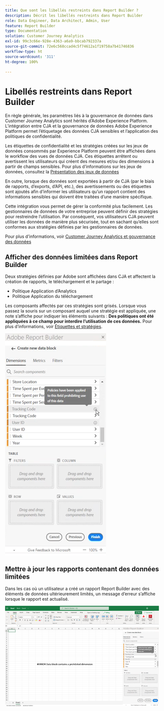 ```yaml
---
title: Que sont les libellés restreints dans Report Builder ?
description: Décrit les libellés restreints dans Report Builder
role: Data Engineer, Data Architect, Admin, User
feature: Report Builder
type: Documentation
solution: Customer Journey Analytics
exl-id: 99c3c66e-928e-4363-a6a9-bbcab792337a
source-git-commit: 72e6c568ccad4c5f74612a1f19758a7b41746836
workflow-type: ht
source-wordcount: '311'
ht-degree: 100%

---
```


# Libellés restreints dans Report Builder

En règle générale, les paramètres liés à la gouvernance de données dans Customer Journey Analytics sont hérités d’Adobe Experience Platform. L’intégration entre CJA et la gouvernance de données Adobe Experience Platform permet l’étiquetage des données CJA sensibles et l’application des politiques de confidentialité.

Les étiquettes de confidentialité et les stratégies créées sur les jeux de données consommés par Experience Platform peuvent être affichées dans le workflow des vues de données CJA. Ces étiquettes arrêtent ou avertissent les utilisateurs qui créent des mesures et/ou des dimensions à partir de champs sensibles. Pour plus d’informations sur les jeux de données, consultez la [Présentation des jeux de données](https://experienceleague.adobe.com/docs/experience-platform/catalog/datasets/overview.html?lang=fr)

En outre, lorsque des données sont exportées à partir de CJA (par le biais de rapports, d’exports, d’API, etc.), des avertissements ou des étiquettes sont ajoutés afin d’informer les utilisateurs qu’un rapport contient des informations sensibles qui doivent être traitées d’une manière spécifique.

Cette intégration vous permet de gérer la conformité plus facilement. Les gestionnaires de données de votre entreprise peuvent définir des stratégies pour restreindre l’utilisation. Par conséquent, vos utilisateurs CJA peuvent utiliser les données de manière plus sécurisée, tout en sachant qu’elles sont conformes aux stratégies définies par les gestionnaires de données.

Pour plus d’informations, voir [Customer Journey Analytics et gouvernance des données](https://experienceleague.adobe.com/docs/analytics-platform/using/cja-privacy/privacy-overview.html?lang=fr)

## Afficher des données limitées dans Report Builder

Deux stratégies définies par Adobe sont affichées dans CJA et affectent la création de rapports, le téléchargement et le partage :

* Politique Application d’Analytics
* Politique Application du téléchargement

Les composants affectés par ces stratégies sont grisés. Lorsque vous passez la souris sur un composant auquel une stratégie est appliquée, une note s’affiche pour indiquer les éléments suivants : **Des politiques ont été appliquées à ce champ pour interdire l’utilisation de ces données.** Pour plus d’informations, voir [Étiquettes et stratégies](https://experienceleague.adobe.com/docs/analytics-platform/using/cja-dataviews/data-governance.html?lang=fr).

![](assets/rb-restricted-label.png)

## Mettre à jour les rapports contenant des données limitées

Dans les cas où un utilisateur a créé un rapport Report Builder avec des éléments de données ultérieurement limités, un message d’erreur s’affiche lorsque le rapport est actualisé.

![](assets/error-restricted-data.png)

